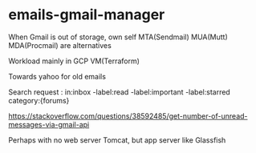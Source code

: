 # emails-gmail-manager
When Gmail is out of storage, own self MTA(Sendmail) MUA(Mutt) MDA(Procmail) are alternatives

Workload mainly in GCP VM(Terraform)

Towards yahoo for old emails

Search request : in:inbox -label:read -label:important -label:starred category:{forums} 

https://stackoverflow.com/questions/38592485/get-number-of-unread-messages-via-gmail-api

Perhaps with no web server Tomcat, but app server like Glassfish
